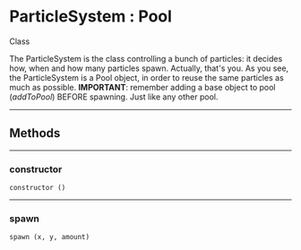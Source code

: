 # <i class="fa fa-book"></i> ParticleSystem : Pool

<span class="label label-info">Class</span>

The ParticleSystem is the class controlling a bunch of particles: it decides how, when and how many particles spawn. 
Actually, that's you.
As you see, the ParticleSystem is a Pool object, in order to reuse the same particles as much as possible.
**IMPORTANT**: remember adding a base object to pool (_addToPool_) BEFORE spawning. Just like any other pool.
			
---
            
## Methods

---

### constructor

    constructor ()

---

### spawn

    spawn (x, y, amount)
